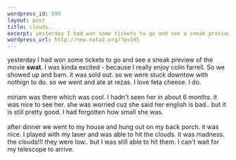 ```yaml
--- 
wordpress_id: 595
layout: post
title: clouds..
excerpt: yesterday I had won some tickets to go and see a sneak preview of the movie swat. I was kinda excited - because I really enjoy colin farrell. So we showed up and bam. it was sold out. so we were stuck downtow with nothign to do. so we went and ate at rezas. I love feta cheese. I do.miriam was there which was cool. I hadn't seen her in about 6 months. it was nice to see her. she ...
wordpress_url: http://new.nata2.org/?p=595
---
```

yesterday I had won some tickets to go and see a sneak preview of the movie <b>swat</b>. I was kinda excited - because I really enjoy colin farrell. So we showed up and bam. it was sold out. so we were stuck downtow with nothign to do. so we went and ate at rezas. I love feta cheese. I do.<br/><br/>miriam was there which was cool. I hadn't seen her in about 6 months. it was nice to see her. she was worried cuz she said her english is bad.. but it is still pretty good. I had forgotten how small she was. <br/><br/>after dinner we went to my house and hung out on my back porch. it was nice. I played with my laser and was able to hit the clouds. it was madness. the clouds!!! they were low.. but I was still able to hit them. I can't wait for my telescope to arrive.
